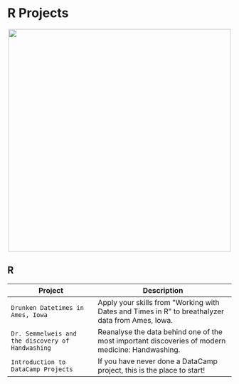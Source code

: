# R Projects

<p align="center"> 
<img src="[https://upload.wikimedia.org/wikipedia/commons/1/1b/R_logo.svg](https://commons.wikimedia.org/wiki/File:R_logo.svg)" width="500">
</p>


## R
| Project | Description |
| --- | --- |
| `Drunken Datetimes in Ames, Iowa` | Apply your skills from "Working with Dates and Times in R" to breathalyzer data from Ames, Iowa. |
| `Dr. Semmelweis and the discovery of Handwashing` | Reanalyse the data behind one of the most important discoveries of modern medicine: Handwashing. |
| `Introduction to DataCamp Projects` | If you have never done a DataCamp project, this is the place to start! |

